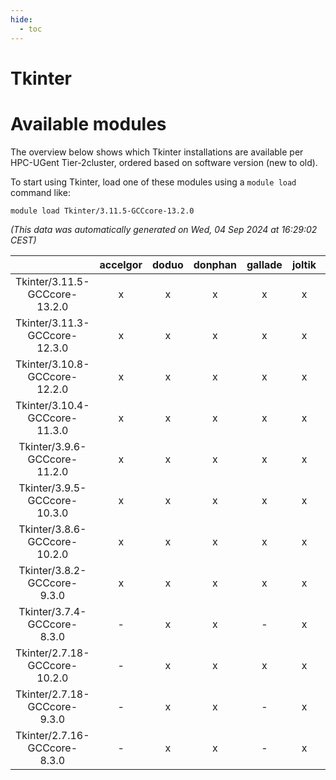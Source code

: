 ```yaml
---
hide:
  - toc
---
```


Tkinter
=======

# Available modules


The overview below shows which Tkinter installations are available per HPC-UGent Tier-2cluster, ordered based on software version (new to old).

To start using Tkinter, load one of these modules using a `module load` command like:

```shell
module load Tkinter/3.11.5-GCCcore-13.2.0
```

*(This data was automatically generated on Wed, 04 Sep 2024 at 16:29:02 CEST)*  

| |accelgor|doduo|donphan|gallade|joltik|shinx|skitty|
| :---: | :---: | :---: | :---: | :---: | :---: | :---: | :---: |
|Tkinter/3.11.5-GCCcore-13.2.0|x|x|x|x|x|x|x|
|Tkinter/3.11.3-GCCcore-12.3.0|x|x|x|x|x|x|x|
|Tkinter/3.10.8-GCCcore-12.2.0|x|x|x|x|x|x|x|
|Tkinter/3.10.4-GCCcore-11.3.0|x|x|x|x|x|x|x|
|Tkinter/3.9.6-GCCcore-11.2.0|x|x|x|x|x|-|x|
|Tkinter/3.9.5-GCCcore-10.3.0|x|x|x|x|x|-|x|
|Tkinter/3.8.6-GCCcore-10.2.0|x|x|x|x|x|-|x|
|Tkinter/3.8.2-GCCcore-9.3.0|x|x|x|x|x|-|x|
|Tkinter/3.7.4-GCCcore-8.3.0|-|x|x|-|x|-|x|
|Tkinter/2.7.18-GCCcore-10.2.0|-|x|x|x|x|-|x|
|Tkinter/2.7.18-GCCcore-9.3.0|-|x|x|-|x|-|x|
|Tkinter/2.7.16-GCCcore-8.3.0|-|x|x|-|x|-|x|
